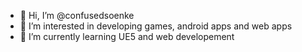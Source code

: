 - 👋 Hi, I’m @confusedsoenke
- 👀 I’m interested in developing games, android apps and web apps
- 🌱 I’m currently learning UE5 and web developement
